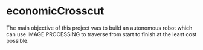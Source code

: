 # economicCrosscut
The main objective of this project was to build an autonomous robot which can use IMAGE PROCESSING to traverse from start to finish at the least cost possible.

